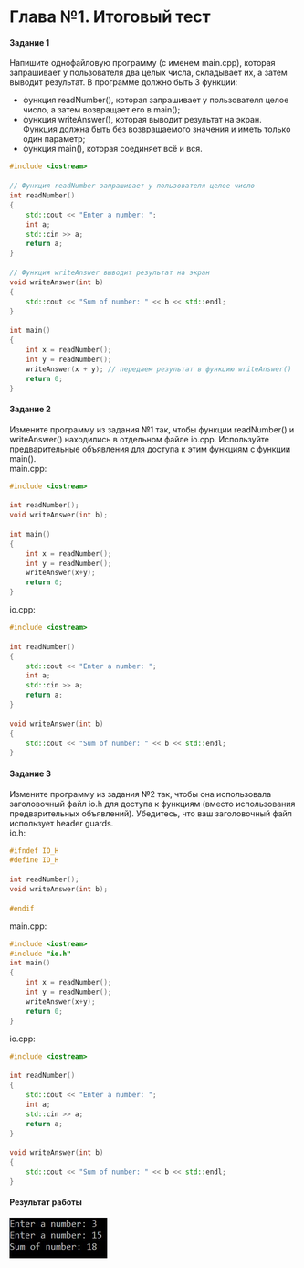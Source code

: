 # Глава №1. Итоговый тест
#### Задание 1
Напишите однофайловую программу (с именем main.cpp), которая запрашивает у пользователя два целых числа, складывает их, а затем выводит результат. В программе должно быть 3 функции:
- функция readNumber(), которая запрашивает у пользователя целое число, а затем возвращает его в main();
- функция writeAnswer(), которая выводит результат на экран. Функция должна быть без возвращаемого значения и иметь только один параметр;
- функция main(), которая соединяет всё и вся.
```cpp
#include <iostream>

// Функция readNumber запрашивает у пользователя целое число
int readNumber()
{
    std::cout << "Enter a number: ";
    int a;
    std::cin >> a;
    return a;
}

// Функция writeAnswer выводит результат на экран
void writeAnswer(int b)
{
    std::cout << "Sum of number: " << b << std::endl;
}

int main()
{
    int x = readNumber();
    int y = readNumber();
    writeAnswer(x + y); // передаем результат в функцию writeAnswer()
    return 0;
}
```

#### Задание 2
Измените программу из задания №1 так, чтобы функции readNumber() и writeAnswer() находились в отдельном файле io.cpp. Используйте предварительные объявления для доступа к этим функциям с функции main().  
main.cpp:  
```cpp
#include <iostream>

int readNumber();
void writeAnswer(int b);

int main()
{
    int x = readNumber();
    int y = readNumber();
    writeAnswer(x+y);
    return 0;
}
```
io.cpp:  
```cpp
#include <iostream>
 
int readNumber()
{
    std::cout << "Enter a number: ";
    int a;
    std::cin >> a;
    return a;
}
 
void writeAnswer(int b)
{
    std::cout << "Sum of number: " << b << std::endl;
}
```

#### Задание 3
Измените программу из задания №2 так, чтобы она использовала заголовочный файл io.h для доступа к функциям (вместо использования предварительных объявлений). Убедитесь, что ваш заголовочный файл использует header guards.  
io.h:  
```cpp
#ifndef IO_H
#define IO_H
 
int readNumber();
void writeAnswer(int b);
 
#endif
```
main.cpp:  
```cpp
#include <iostream>
#include "io.h"
int main()
{
    int x = readNumber();
    int y = readNumber();
    writeAnswer(x+y);
    return 0;
}
```
io.cpp:  
```cpp
#include <iostream>
 
int readNumber()
{
    std::cout << "Enter a number: ";
    int a;
    std::cin >> a;
    return a;
}
 
void writeAnswer(int b)
{
    std::cout << "Sum of number: " << b << std::endl;
}
```
#### Результат работы 
![Работа](/test1_zad1.jpg)
